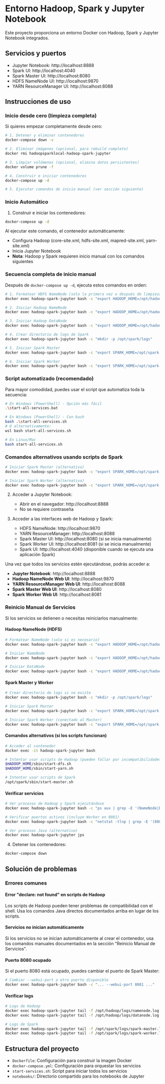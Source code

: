 # Entorno Hadoop, Spark y Jupyter Notebook

Este proyecto proporciona un entorno Docker con Hadoop, Spark y Jupyter Notebook integrados.

## Servicios y puertos

- Jupyter Notebook: http://localhost:8888
- Spark UI: http://localhost:4040
- Spark Master UI: http://localhost:8080
- HDFS NameNode UI: http://localhost:9870
- YARN ResourceManager UI: http://localhost:8088

## Instrucciones de uso

### Inicio desde cero (limpieza completa)

Si quieres empezar completamente desde cero:

```bash
# 1. Detener y eliminar contenedores
docker-compose down -v

# 2. Eliminar imágenes (opcional, para rebuild completo)
docker rmi hadoopsparklocal-hadoop-spark-jupyter

# 3. Limpiar volúmenes (opcional, elimina datos persistentes)
docker volume prune -f

# 4. Construir e iniciar contenedores
docker-compose up -d

# 5. Ejecutar comandos de inicio manual (ver sección siguiente)
```

### Inicio Automático

1. Construir e iniciar los contenedores:

```bash
docker-compose up -d
```

Al ejecutar este comando, el contenedor automáticamente:
- Configura Hadoop (core-site.xml, hdfs-site.xml, mapred-site.xml, yarn-site.xml)
- Inicia Jupyter Notebook
- **Nota**: Hadoop y Spark requieren inicio manual con los comandos siguientes

### Secuencia completa de inicio manual

Después de `docker-compose up -d`, ejecuta estos comandos en orden:

```bash
# 1. Formatear HDFS NameNode (solo la primera vez o después de limpieza)
docker exec hadoop-spark-jupyter bash -c "export HADOOP_HOME=/opt/hadoop && export HADOOP_CONF_DIR=/opt/hadoop/etc/hadoop && export JAVA_HOME=/usr/lib/jvm/java-11-openjdk && /opt/hadoop/bin/hdfs namenode -format -force"

# 2. Iniciar Hadoop NameNode
docker exec hadoop-spark-jupyter bash -c "export HADOOP_HOME=/opt/hadoop && export HADOOP_CONF_DIR=/opt/hadoop/etc/hadoop && export JAVA_HOME=/usr/lib/jvm/java-11-openjdk && /opt/hadoop/bin/hdfs --daemon start namenode"

# 3. Iniciar Hadoop DataNode
docker exec hadoop-spark-jupyter bash -c "export HADOOP_HOME=/opt/hadoop && export HADOOP_CONF_DIR=/opt/hadoop/etc/hadoop && export JAVA_HOME=/usr/lib/jvm/java-11-openjdk && /opt/hadoop/bin/hdfs --daemon start datanode"

# 4. Crear directorio de logs de Spark
docker exec hadoop-spark-jupyter bash -c "mkdir -p /opt/spark/logs"

# 5. Iniciar Spark Master
docker exec hadoop-spark-jupyter bash -c "export SPARK_HOME=/opt/spark && export JAVA_HOME=/usr/lib/jvm/java-11-openjdk && export SPARK_CONF_DIR=/opt/spark/conf && nohup java -cp '/opt/spark/jars/*' -Xmx1g org.apache.spark.deploy.master.Master --host localhost --port 7077 --webui-port 8080 > /opt/spark/logs/spark-master.log 2>&1 &"

# 6. Iniciar Spark Worker
docker exec hadoop-spark-jupyter bash -c "export SPARK_HOME=/opt/spark && export JAVA_HOME=/usr/lib/jvm/java-11-openjdk && export SPARK_CONF_DIR=/opt/spark/conf && nohup java -cp '/opt/spark/jars/*' -Xmx1g org.apache.spark.deploy.worker.Worker spark://localhost:7077 --host localhost --webui-port 8081 > /opt/spark/logs/spark-worker.log 2>&1 &"
```

### Script automatizado (recomendado)

Para mayor comodidad, puedes usar el script que automatiza toda la secuencia:

```bash
# En Windows (PowerShell) - Opción más fácil
.\start-all-services.bat

# En Windows (PowerShell) - Con bash
bash .\start-all-services.sh
# O alternativamente:
wsl bash start-all-services.sh

# En Linux/Mac
bash start-all-services.sh
```

### Comandos alternativos usando scripts de Spark

```bash
# Iniciar Spark Master (alternativo)
docker exec hadoop-spark-jupyter bash -c "export SPARK_HOME=/opt/spark && export JAVA_HOME=/usr/lib/jvm/java-11-openjdk && /opt/spark/sbin/start-master.sh"

# Iniciar Spark Worker (alternativo)
docker exec hadoop-spark-jupyter bash -c "export SPARK_HOME=/opt/spark && export JAVA_HOME=/usr/lib/jvm/java-11-openjdk && /opt/spark/sbin/start-worker.sh spark://localhost:7077"
```

2. Acceder a Jupyter Notebook:
   - Abrir en el navegador: http://localhost:8888
   - No se requiere contraseña

3. Acceder a las interfaces web de Hadoop y Spark:
   - HDFS NameNode: http://localhost:9870
   - YARN ResourceManager: http://localhost:8088
   - Spark Master UI: http://localhost:8080 (si se inicia manualmente)
   - Spark Worker UI: http://localhost:8081 (si se inicia manualmente)
   - Spark UI: http://localhost:4040 (disponible cuando se ejecuta una aplicación Spark)

Una vez que todos los servicios estén ejecutándose, podrás acceder a:

- **Jupyter Notebook**: http://localhost:8888
- **Hadoop NameNode Web UI**: http://localhost:9870
- **YARN ResourceManager Web UI**: http://localhost:8088
- **Spark Master Web UI**: http://localhost:8080
- **Spark Worker Web UI**: http://localhost:8081

### Reinicio Manual de Servicios

Si los servicios se detienen o necesitas reiniciarlos manualmente:

#### Hadoop NameNode (HDFS)
```bash
# Formatear NameNode (solo si es necesario)
docker exec hadoop-spark-jupyter bash -c "export HADOOP_HOME=/opt/hadoop && export HADOOP_CONF_DIR=/opt/hadoop/etc/hadoop && export JAVA_HOME=/usr/lib/jvm/java-11-openjdk && hdfs namenode -format -force"

# Iniciar NameNode
docker exec hadoop-spark-jupyter bash -c "export HADOOP_HOME=/opt/hadoop && export HADOOP_CONF_DIR=/opt/hadoop/etc/hadoop && export JAVA_HOME=/usr/lib/jvm/java-11-openjdk && nohup java -Dproc_namenode -Xmx1000m org.apache.hadoop.hdfs.server.namenode.NameNode > /opt/hadoop/logs/namenode.log 2>&1 &"

# Iniciar DataNode
docker exec hadoop-spark-jupyter bash -c "export HADOOP_HOME=/opt/hadoop && export HADOOP_CONF_DIR=/opt/hadoop/etc/hadoop && export JAVA_HOME=/usr/lib/jvm/java-11-openjdk && nohup java -Dproc_datanode -Xmx1000m org.apache.hadoop.hdfs.server.datanode.DataNode > /opt/hadoop/logs/datanode.log 2>&1 &"
```

#### Spark Master y Worker
```bash
# Crear directorio de logs si no existe
docker exec hadoop-spark-jupyter bash -c "mkdir -p /opt/spark/logs"

# Iniciar Spark Master
docker exec hadoop-spark-jupyter bash -c "export SPARK_HOME=/opt/spark && export JAVA_HOME=/usr/lib/jvm/java-11-openjdk && export SPARK_CONF_DIR=/opt/spark/conf && nohup java -cp '/opt/spark/jars/*' -Xmx1g org.apache.spark.deploy.master.Master --host localhost --port 7077 --webui-port 8080 > /opt/spark/logs/spark-master.log 2>&1 &"

# Iniciar Spark Worker (conectado al Master)
docker exec hadoop-spark-jupyter bash -c "export SPARK_HOME=/opt/spark && export JAVA_HOME=/usr/lib/jvm/java-11-openjdk && export SPARK_CONF_DIR=/opt/spark/conf && nohup java -cp '/opt/spark/jars/*' -Xmx1g org.apache.spark.deploy.worker.Worker spark://localhost:7077 --host localhost --webui-port 8081 > /opt/spark/logs/spark-worker.log 2>&1 &"
```

#### Comandos alternativos (si los scripts funcionan)
```bash
# Acceder al contenedor
docker exec -it hadoop-spark-jupyter bash

# Intentar usar scripts de Hadoop (pueden fallar por incompatibilidades de shell)
$HADOOP_HOME/sbin/start-dfs.sh
$HADOOP_HOME/sbin/start-yarn.sh

# Intentar usar scripts de Spark
/opt/spark/sbin/start-master.sh
```

#### Verificar servicios
```bash
# Ver procesos de Hadoop y Spark ejecutándose
docker exec hadoop-spark-jupyter bash -c "ps aux | grep -E '(NameNode|DataNode|Master|Worker)' | grep -v grep"

# Verificar puertos activos (incluye Worker en 8081)
docker exec hadoop-spark-jupyter bash -c "netstat -tlnp | grep -E '(8080|8081|7077|9870|8888)'"

# Ver procesos Java (alternativo)
docker exec hadoop-spark-jupyter jps
```

4. Detener los contenedores:

```bash
docker-compose down
```

## Solución de problemas

### Errores comunes

#### Error "declare: not found" en scripts de Hadoop
Los scripts de Hadoop pueden tener problemas de compatibilidad con el shell. Usa los comandos Java directos documentados arriba en lugar de los scripts.

#### Servicios no inician automáticamente
Si los servicios no se inician automáticamente al crear el contenedor, usa los comandos manuales documentados en la sección "Reinicio Manual de Servicios".

#### Puerto 8080 ocupado
Si el puerto 8080 está ocupado, puedes cambiar el puerto de Spark Master:
```bash
# Cambiar --webui-port a otro puerto disponible
docker exec hadoop-spark-jupyter bash -c "... --webui-port 8081 ..."
```

#### Verificar logs
```bash
# Logs de Hadoop
docker exec hadoop-spark-jupyter tail -f /opt/hadoop/logs/namenode.log
docker exec hadoop-spark-jupyter tail -f /opt/hadoop/logs/datanode.log

# Logs de Spark
docker exec hadoop-spark-jupyter tail -f /opt/spark/logs/spark-master.log
docker exec hadoop-spark-jupyter tail -f /opt/spark/logs/spark-worker.log
```

## Estructura del proyecto

- `Dockerfile`: Configuración para construir la imagen Docker
- `docker-compose.yml`: Configuración para orquestar los servicios
- `start-services.sh`: Script para iniciar todos los servicios
- `notebooks/`: Directorio compartido para los notebooks de Jupyter
